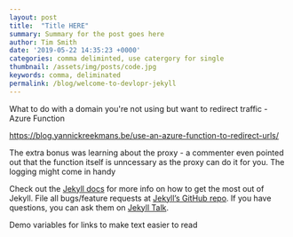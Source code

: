```yaml
---
layout: post
title:  "Title HERE"
summary: Summary for the post goes here
author: Tim Smith
date: '2019-05-22 14:35:23 +0000'
categories: comma deliminted, use catergory for single 
thumbnail: /assets/img/posts/code.jpg
keywords: comma, deliminated
permalink: /blog/welcome-to-devlopr-jekyll
---
```


What to do with a domain you're not using but want to redirect traffic - Azure Function

https://blog.yannickreekmans.be/use-an-azure-function-to-redirect-urls/

The extra bonus was learning about the proxy - a commenter even pointed out that the function itself is unncessary as the proxy can do it for you. The logging might come in handy


Check out the [Jekyll docs][jekyll-docs] for more info on how to get the most out of Jekyll. File all bugs/feature requests at [Jekyll’s GitHub repo][jekyll-gh]. If you have questions, you can ask them on [Jekyll Talk][jekyll-talk].

Demo variables for links to make text easier to read

[jekyll-docs]: https://jekyllrb.com/docs/home
[jekyll-gh]:   https://github.com/jekyll/jekyll
[jekyll-talk]: https://talk.jekyllrb.com/
